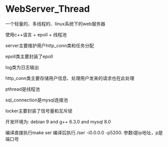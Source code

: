 # WebServer_Thread

一个轻量的、多线程的、linux系统下的web服务器

使用c++语言 + epoll + 线程池

server主要维护用户http_conn类和任务分配

epoll类主要封装了epoll

log类为日志输出

http_conn类主要存储用户信息、处理用户发来的请求也在此处理

pthread是线程池

sql_connection是mysql连接池

locker主要封装了信号量和互斥锁

开发环境为: debian 9 and g++ 6.3.0 and mysql 8.0

编译直接执行make ser 编译后执行./ser -i0.0.0.0 -p5200. 参数i是ip地址，p是端口号
